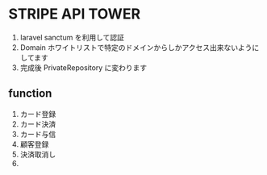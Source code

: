 # STRIPE API TOWER

1. laravel sanctum を利用して認証
1. Domain ホワイトリストで特定のドメインからしかアクセス出来ないようにしてます
1. 完成後 PrivateRepository に変わります

## function

1. カード登録
1. カード決済
1. カード与信
1. 顧客登録
1. 決済取消し
1.
